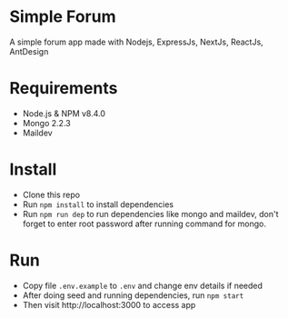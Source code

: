 # Simple Forum

A simple forum app made with Nodejs, ExpressJs, NextJs, ReactJs, AntDesign

# Requirements

* Node.js & NPM v8.4.0
* Mongo 2.2.3
* Maildev

# Install

* Clone this repo
* Run `npm install` to install dependencies
* Run `npm run dep` to run dependencies like mongo and maildev, don't forget to enter root password
  after running command for mongo.

# Run

* Copy file `.env.example` to `.env` and change env details if needed
* After doing seed and running dependencies, run `npm start`
* Then visit http://localhost:3000 to access app
